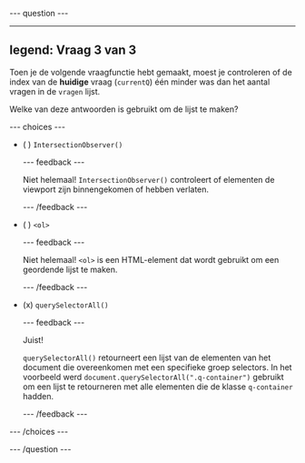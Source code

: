 --- question ---

---
legend: Vraag 3 van 3
---

Toen je de volgende vraagfunctie hebt gemaakt, moest je controleren of de index van de **huidige** vraag (`currentQ`) één minder was dan het aantal vragen in de `vragen` lijst.

Welke van deze antwoorden is gebruikt om de lijst te maken?

--- choices ---

- ( ) `IntersectionObserver()`

  --- feedback ---

  Niet helemaal! `IntersectionObserver()` controleert of elementen de viewport zijn binnengekomen of hebben verlaten.

  --- /feedback ---

- ( ) `<ol>`

  --- feedback ---

  Niet helemaal! `<ol>` is een HTML-element dat wordt gebruikt om een geordende lijst te maken.

  --- /feedback ---

- (x) `querySelectorAll()`

  --- feedback ---

  Juist!

  `querySelectorAll()` retourneert een lijst van de elementen van het document die overeenkomen met een specifieke groep selectors. In het voorbeeld werd `document.querySelectorAll(".q-container")` gebruikt om een lijst te retourneren met alle elementen die de klasse `q-container` hadden.

  --- /feedback ---

--- /choices ---

--- /question ---
